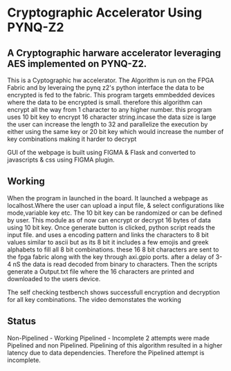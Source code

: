 # Cryptographic Accelerator Using PYNQ-Z2
## A Cryptographic harware accelerator leveraging AES implemented on PYNQ-Z2.
This is a Cyptographic hw accelerator. The Algorithm is run on the FPGA Fabric and by leveraing the pynq z2's python interface the data to be encrypted is fed to the fabric.
This program targets emmbedded devices where the data to be encrypted is small. therefore this algorithm can encrypt all the way from 1 character to any higher number.
this program uses 10 bit key to encrypt 16 character string.incase the data size is large the user can increase the length to 32 and parallelize the execution by either using the same key or 20 bit key
which would increase the number of key combinations making it harder to decrypt

GUI of the webpage is built using FIGMA & Flask and converted to javascripts & css using FIGMA plugin.

## Working
When the program in launched in the board. It launched a webpage as localhost.Where the user can upload a input file, & select configurations like mode,variable key etc.
The 10 bit key can be randomized or can be defined by user. This module as of now can encrypt or decrypt 16 bytes of data using 10 bit key.
Once generate button is clicked, python script reads the input file. and uses a encoding pattern and links the characters to 8 bit values similar to ascii but as its 8 bit it includes a few emojis and greek alphabets
to fill all 8 bit combinations.
these 16 8 bit characters are sent to the fpga fabric along with the key through axi.gpio ports. after a delay of 3-4 nS the data is read decoded from binary to characters.
Then the scripts generate a Output.txt file where the 16 characters are printed and downloaded to the users device.

The self checking testbench shows successfull encryption and decryption for all key combinations.
The video demonstates the working

## Status
Non-Pipelined - Working
Pipelined - Incomplete
2 attempts were made Pipelined and non Pipelined. 
Pipelining of this algorithm resulted in a higher latency due to data dependencies.
Therefore the Pipelined attempt is incomplete.
